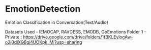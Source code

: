 # EmotionDetection
Emotion Classification in Conversation(Text/Audio)

Datasets Used - IEMOCAP, RAVDESS, EMODB, GoEmotions
Folder 1 - Private : https://drive.google.com/drive/folders/1fBKLEylogAw-o2j0diXG8gj4UOKpk_Mj?usp=sharing
